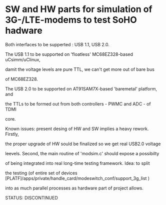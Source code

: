 # SW and HW parts for simulation of 3G-/LTE-modems to test SoHO hadware


Both interfaces to be supperted : USB 1.1, USB 2.0.

The USB 1.1 to be supported on 'floatless' MC68EZ328-based uCsimm/uClinux,

damit the voltage levels are pure TTL, we can't get more out of bare bus

of MC68EZ328.


The USB 2.0 to be supported on AT91SAM7X-based 'baremetal' platform, and

the TTLs to be formed out from both controllers - PWMC and ADC - of TDMI

core.


Known issues: present desing of HW and SW implies a heavy rework. Firstly,

the proper upgrade of HW sould be finalized so we get real USB2.0 voltage

leevels. Second, the main routine of 'modsim.c' should expose a possibilty

of being integrated into real long-time testing framework. Idea: to split

the testing (of entire set of devices [PLATF]/apps/private/handle_card/modeswitch_conf/support_3g_list )

into as much parallel processes as hardware part of project allows.


STATUS: DISCONTINUED
